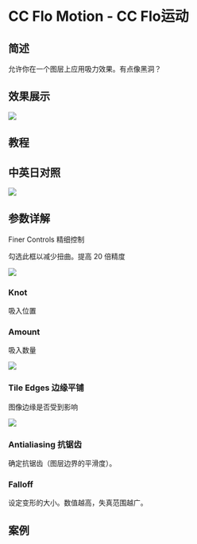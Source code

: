 # CC Flo Motion - CC Flo运动

## 简述

允许你在一个图层上应用吸力效果。有点像黑洞？

## 效果展示

![](https://cdn.yuelili.com/20211222155557.png)

## 教程

## 中英日对照

![](https://mir.yuelili.com/wp-content/uploads/user/AE/effects/AE-Effects-Distort-CC_Flo_Motion.png)

## 参数详解

Finer Controls 精细控制

勾选此框以减少扭曲。提高 20 倍精度

![](https://cdn.yuelili.com/20211222154103.png)

### Knot

吸入位置

### Amount

吸入数量

![](https://cdn.yuelili.com/20211222154416.png)

### Tile Edges 边缘平铺

图像边缘是否受到影响

![](https://cdn.yuelili.com/20211222154732.png)

### Antialiasing 抗锯齿

确定抗锯齿（图层边界的平滑度）。

### Falloff

设定变形的大小。数值越高，失真范围越广。

## 案例
